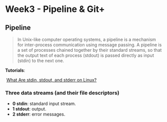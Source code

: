 # Week3 - Pipeline & Git+



## Pipeline

> In Unix-like computer operating systems, a pipeline is a mechanism for inter-process communication using message passing. A pipeline is a set of processes chained together by their standard streams, so that the output text of each process (stdout) is passed directly as input (stdin) to the next one. 

**Tutorials**:

​	 [What Are stdin, stdout, and stderr on Linux?](https://www.howtogeek.com/435903/what-are-stdin-stdout-and-stderr-on-linux/)



### Three data streams (and their file descriptors)

- **0 stdin**: standard input stream.
- **1 stdout**: output.
- **2 stderr**: error messages.








